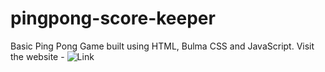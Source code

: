 # pingpong-score-keeper
Basic Ping Pong Game built using HTML, Bulma CSS and JavaScript.
Visit the website - ![Link](https://prabhu30.github.io/pingpong-score-keeper/)
